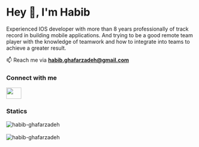 <h1 align="left">Hey 👋, I'm Habib</h1>
<p align="left">Experienced IOS developer with more than 8 years professionally of track record in building mobile applications.
And trying to be a good remote team player with the knowledge of teamwork and how to integrate into teams to achieve a greater result.
</p>

📫 Reach me via **habib.ghafarzadeh@gmail.com**

<h3 align="left">Connect with me</h3>
<p align="left">
<a href="https://www.linkedin.com/in/habib-ghafarzadeh-b4303939" target="_blank"><img align="center" src="https://cdn.jsdelivr.net/npm/simple-icons@3.0.1/icons/linkedin.svg" height="30" width="40" /></a>


<br/>
<p><strong><h3>Statics</h3></strong>
<div class="row">
  <div class="col">
  <img src="https://github-readme-stats.vercel.app/api/top-langs?username=ghafarzadeh&show_icons=true&locale=en&layout=compact" alt="habib-ghafarzadeh" />
  </div>
  <br/>
  <div class="col">
      <img src="https://github-readme-stats.vercel.app/api?username=ghafarzadeh&show_icons=true&locale=en" alt="habib-ghafarzadeh" />
  </div>
</div>

